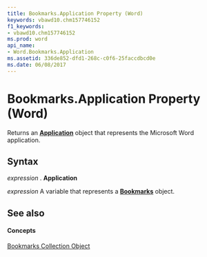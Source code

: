```yaml
---
title: Bookmarks.Application Property (Word)
keywords: vbawd10.chm157746152
f1_keywords:
- vbawd10.chm157746152
ms.prod: word
api_name:
- Word.Bookmarks.Application
ms.assetid: 336de852-dfd1-268c-c0f6-25faccdbcd0e
ms.date: 06/08/2017
---
```



# Bookmarks.Application Property (Word)

Returns an  **[Application](Word.Application.md)** object that represents the Microsoft Word application.


## Syntax

 _expression_ . **Application**

 _expression_ A variable that represents a **[Bookmarks](Word.bookmarks.md)** object.


## See also


#### Concepts


[Bookmarks Collection Object](Word.bookmarks.md)

